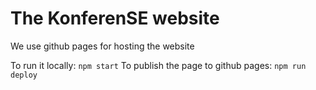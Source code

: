 # The KonferenSE website

We use github pages for hosting the website

To run it locally: `npm start`
To publish the page to github pages: `npm run deploy`
